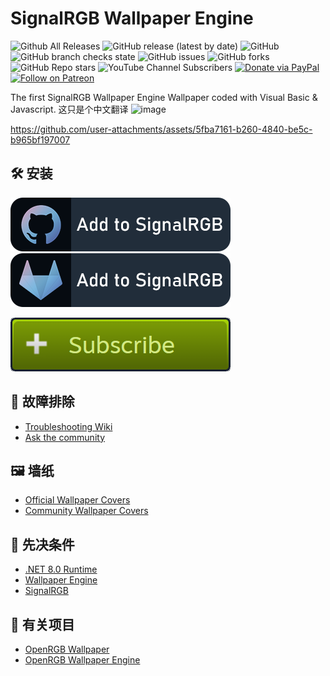 # SignalRGB Wallpaper Engine
![Github All Releases](https://img.shields.io/github/downloads/qiangqiang101/SignalRGB-Wallpaper-Engine/total.svg)
![GitHub release (latest by date)](https://img.shields.io/github/v/release/qiangqiang101/SignalRGB-Wallpaper-Engine)
![GitHub](https://img.shields.io/github/license/qiangqiang101/SignalRGB-Wallpaper-Engine)
![GitHub branch checks state](https://img.shields.io/github/checks-status/qiangqiang101/SignalRGB-Wallpaper-Engine/master)
![GitHub issues](https://img.shields.io/github/issues/qiangqiang101/SignalRGB-Wallpaper-Engine)
![GitHub forks](https://img.shields.io/github/forks/qiangqiang101/SignalRGB-Wallpaper-Engine?style=social)
![GitHub Repo stars](https://img.shields.io/github/stars/qiangqiang101/SignalRGB-Wallpaper-Engine?style=social)
![YouTube Channel Subscribers](https://img.shields.io/youtube/channel/subscribers/UCAZlasvEy1euunP1M7nwj5Q?style=social)
[![Donate via PayPal](https://img.shields.io/badge/Donate-Paypal-brightgreen)](https://paypal.me/imnotmental)
[![Follow on Patreon](https://img.shields.io/badge/Donate-Patreon-orange)](https://www.patreon.com/imnotmental)

The first SignalRGB Wallpaper Engine Wallpaper coded with Visual Basic & Javascript.
这只是个中文翻译
![image](https://github.com/user-attachments/assets/77027bf4-4fda-4d27-86c2-138ebffbe07a)

https://github.com/user-attachments/assets/5fba7161-b260-4840-be5c-b965bf197007



## 🛠️ 安装
[![Click here to add this repo to SignalRGB](https://github.com/qiangqiang101/SignalRGB-Wallpaper-Engine/blob/main/addtosrgbgithub.png?raw=true)](https://srgbmods.net/s?p=addon/install?url=https://github.com/qiangqiang101/SignalRGB-Wallpaper-Engine)
[![Click here to add this repo to SignalRGB](https://github.com/qiangqiang101/SignalRGB-Wallpaper-Engine/blob/main/addtosrgbgitlab.png?raw=true)](https://srgbmods.net/s?p=addon/install?url=https://gitlab.com/nollie/SignalRGB-Wallpaper-Engine)

[![Click here to add this repo to SignalRGB](https://raw.githubusercontent.com/qiangqiang101/SignalRGB-Wallpaper-Engine/refs/heads/main/subsbutton.png)](https://steamcommunity.com/sharedfiles/filedetails/?id=3475033880)

## 🔧 故障排除
- [Troubleshooting Wiki](https://github.com/qiangqiang101/SignalRGB-Wallpaper-Engine/wiki/Troubleshooting)
- [Ask the community](https://github.com/qiangqiang101/SignalRGB-Wallpaper-Engine/discussions/categories/tech-support)

## 🖼️ 墙纸
- [Official Wallpaper Covers](https://github.com/qiangqiang101/SignalRGB-Wallpaper-Engine/wiki/Wallpapers)
- [Community Wallpaper Covers](https://github.com/qiangqiang101/SignalRGB-Wallpaper-Engine/discussions/categories/community-wallpapers)

## 🚧 先决条件
- [.NET 8.0 Runtime](https://dotnet.microsoft.com/en-us/download/dotnet/8.0)
- [Wallpaper Engine](https://store.steampowered.com/app/431960/Wallpaper_Engine/)
- [SignalRGB](https://signalrgb.com/)

## 🚀 有关项目
- [OpenRGB Wallpaper](https://github.com/qiangqiang101/OpenRGB-Wallpaper)
- [OpenRGB Wallpaper Engine](https://github.com/qiangqiang101/OpenRGB-Wallpaper-Engine) 

